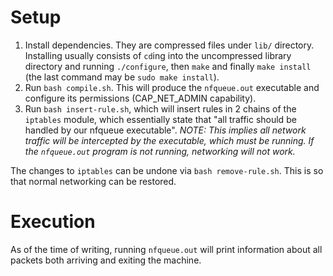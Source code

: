 # Setup

1. Install dependencies. They are compressed files under `lib/` directory. Installing usually consists of `cd`ing into the uncompressed library directory and running `./configure`, then `make` and finally `make install` (the last command may be `sudo make install`).
2. Run `bash compile.sh`. This will produce the `nfqueue.out` executable and configure its permissions (CAP_NET_ADMIN capability).
3. Run `bash insert-rule.sh`, which will insert rules in 2 chains of the `iptables` module, which essentially state that "all traffic should be handled by our nfqueue executable". *NOTE: This implies all network traffic will be intercepted by the executable, which must be running. If the `nfqueue.out` program is not running, networking will not work.*

The changes to `iptables` can be undone via `bash remove-rule.sh`. This is so that normal networking can be restored.

# Execution

As of the time of writing, running `nfqueue.out` will print information about all packets both arriving and exiting the machine.